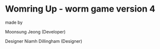 # Womring Up - worm game version 4

made by

Moonsung Jeong (Developer)

Designer Niamh Dillingham (Designer)